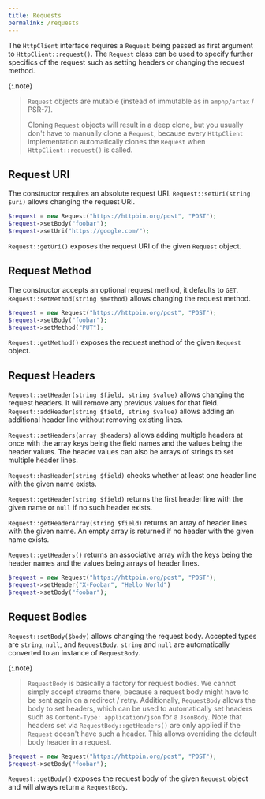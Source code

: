 ```yaml
---
title: Requests
permalink: /requests
---
```

The `HttpClient` interface requires a `Request` being passed as first argument to `HttpClient::request()`.
The `Request` class can be used to specify further specifics of the request such as setting headers or changing the request method.

{:.note}
> `Request` objects are mutable (instead of immutable as in `amphp/artax` / PSR-7).
>
> Cloning `Request` objects will result in a deep clone, but you usually don't have to manually clone a `Request`, because every `HttpClient` implementation automatically clones the `Request` when `HttpClient::request()` is called.

## Request URI

The constructor requires an absolute request URI. `Request::setUri(string $uri)` allows changing the request URI.

```php
$request = new Request("https://httpbin.org/post", "POST");
$request->setBody("foobar");
$request->setUri("https://google.com/");
```

`Request::getUri()` exposes the request URI of the given `Request` object.

## Request Method

The constructor accepts an optional request method, it defaults to `GET`. `Request::setMethod(string $method)` allows changing the request method.

```php
$request = new Request("https://httpbin.org/post", "POST");
$request->setBody("foobar");
$request->setMethod("PUT");
```

`Request::getMethod()` exposes the request method of the given `Request` object.

## Request Headers

`Request::setHeader(string $field, string $value)` allows changing the request headers. It will remove any previous values for that field. `Request::addHeader(string $field, string $value)` allows adding an additional header line without removing existing lines.
 
`Request::setHeaders(array $headers)` allows adding multiple headers at once with the array keys being the field names and the values being the header values. The header values can also be arrays of strings to set multiple header lines.

`Request::hasHeader(string $field)` checks whether at least one header line with the given name exists.

`Request::getHeader(string $field)` returns the first header line with the given name or `null` if no such header exists.

`Request::getHeaderArray(string $field)` returns an array of header lines with the given name. An empty array is returned if no header with the given name exists.

`Request::getHeaders()` returns an associative array with the keys being the header names and the values being arrays of header lines.

```php
$request = new Request("https://httpbin.org/post", "POST");
$request->setHeader("X-Foobar", "Hello World")
$request->setBody("foobar");
```

## Request Bodies

`Request::setBody($body)` allows changing the request body. Accepted types are `string`, `null`, and `RequestBody`. `string` and `null` are automatically converted to an instance of `RequestBody`.

{:.note}
> `RequestBody` is basically a factory for request bodies. We cannot simply accept streams there, because a request body might have to be sent again on a redirect / retry. Additionally, `RequestBody` allows the body to set headers, which can be used to automatically set headers such as `Content-Type: application/json` for a `JsonBody`. Note that headers set via `RequestBody::getHeaders()` are only applied if the `Request` doesn't have such a header. This allows overriding the default body header in a request. 

```php
$request = new Request("https://httpbin.org/post", "POST");
$request->setBody("foobar");
```

`Request::getBody()` exposes the request body of the given `Request` object and will always return a `RequestBody`.
